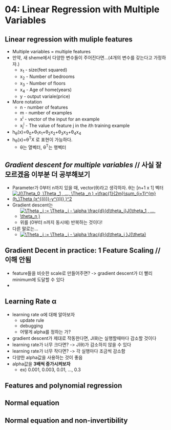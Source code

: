 # 04: Linear Regression with Multiple Variables

## Linear regression with muliple features
- Multiple variables = multiple features
- 만약, 새 sheme에서 다양한 변수들이 주어진다면...(4개의 변수를 갖는다고 가정하자.)
    - x<sub>1</sub> - size(feet squared)
    - x<sub>2</sub> - Number of bedrooms
    - x<sub>3</sub> - Number of floors
    - x<sub>4</sub> - Age of home(years)
    - y - output variale(price)
- More notation
    - n - number of features
    - m - number of examples
    - x<sup>i</sup> - vector of the input for an example
    - x<sub>j</sub><sup>i</sup> - The value of feature j in the *i*th training example
- h<sub>&theta;</sub>(x)=&theta;<sub>0</sub>+&theta;<sub>1</sub>x<sub>1</sub>+&theta;<sub>2</sub>x<sub>2</sub>+&theta;<sub>3</sub>x<sub>3</sub>+&theta;<sub>4</sub>x<sub>4</sub>
- h<sub>&theta;</sub>(x)=&theta;<sup>T</sup>X 로 표현이 가능하다.
    - &theta;는 열벡터, &theta;<sup>T</sup>는 행벡터
## *Gradient descent for multiple variables* // 사실 잘 모르겠음 이부분 더 공부해보기
- Parameter가 0부터 n까지 있을 때, vector(&theta;)라고 생각하자. &theta;는 [n+1 x 1] 벡터
- <a href="https://www.codecogs.com/eqnedit.php?latex=J(\Theta_0&space;,\Theta&space;_1&space;,&space;...,&space;\Theta&space;_n&space;)&space;=\frac{1}{2m}\sum_{i=1}^{m}(h_\Theta&space;(x^{(i)})-y^{(i)}&space;)^2" target="_blank"><img src="https://latex.codecogs.com/gif.latex?J(\Theta_0&space;,\Theta&space;_1&space;,&space;...,&space;\Theta&space;_n&space;)&space;=\frac{1}{2m}\sum_{i=1}^{m}(h_\Theta&space;(x^{(i)})-y^{(i)}&space;)^2" title="J(\Theta_0 ,\Theta _1 , ..., \Theta _n ) =\frac{1}{2m}\sum_{i=1}^{m}(h_\Theta (x^{(i)})-y^{(i)} )^2" /></a>
- Gradient descent는
    - <a href="https://www.codecogs.com/eqnedit.php?latex=\Theta&space;_j&space;:=&space;\Theta&space;_j&space;-&space;\alpha&space;\frac{d}{d\theta_j}J(\theta_1&space;,&space;...,&space;\theta_n&space;)" target="_blank"><img src="https://latex.codecogs.com/gif.latex?\Theta&space;_j&space;:=&space;\Theta&space;_j&space;-&space;\alpha&space;\frac{d}{d\theta_j}J(\theta_1&space;,&space;...,&space;\theta_n&space;)" title="\Theta _j := \Theta _j - \alpha \frac{d}{d\theta_j}J(\theta_1 , ..., \theta_n )" /></a>
    - 위를 (0부터 n까지 동시에) 반복하는 것이다!
- 다른 말로는...
    - <a href="https://www.codecogs.com/eqnedit.php?latex=\Theta&space;_j&space;:=&space;\Theta&space;_j&space;-&space;\alpha&space;\frac{d}{d\theta_j&space;}J(\theta)" target="_blank"><img src="https://latex.codecogs.com/gif.latex?\Theta&space;_j&space;:=&space;\Theta&space;_j&space;-&space;\alpha&space;\frac{d}{d\theta_j&space;}J(\theta)" title="\Theta _j := \Theta _j - \alpha \frac{d}{d\theta_j }J(\theta)" /></a>

## Gradient Decent in practice: 1 Feature Scaling // 이해 안됨
- feature들을 비슷한 scale로 만들어주면? -> gradient descent가 더 빨리 minimum에 도달할 수 있다
- 

## Learning Rate &alpha;  
- learning rate &alpha;에 대해 알아보자
    - update rule
    - debugging
    - 어떻게 alpha를 정하는 가?
- gradient descent가 제대로 작동한다면, J(&theta;)는 실행할때마다 감소할 것이다
- learning rate가 너무 크다면? -> J(&theta;)가 감소하지 않을 수 있다
- learning rate가 너무 작다면? -> 각 실행마다 조금씩 감소함
- 다양한 alpha값을 사용하는 것이 좋음
- alpha값을 **3배씩 증가시켜보자**
    - ex) 0.001, 0.003, 0.01, ..., 0.3
    
## Features and polynomial regression

## Normal equation

## Normal equation and non-invertibility
